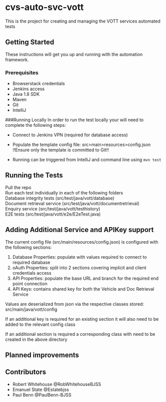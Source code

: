 # cvs-auto-svc-vott

This is the project for creating and managing the VOTT services automated tests

## Getting Started
These instructions will get you up and running with the automation framework.

### Prerequisites
- Browserstack credentials
- Jenkins access
- Java 1.8 SDK
- Maven
- Git
- IntelliJ

###Running Locally
In order to run the test locally your will need to complete the following steps:
- Connect to Jenkins VPN (required for database access)
- Populate the template config file: src>main>resources>config.json  
 !!Ensure only the template is committed to Git!!  
  
- Running can be triggered from IntelliJ and command line using `mvn test`

## Running the Tests
Pull the repo  
Run each test individually in each of the following folders  
Database integrity tests (src/test/java/vott/database)  
Document retrieval service (src/test/java/vott/documentretrieval)  
Enquiry service (src/test/java/vott/testhistory)  
E2E tests (src/test/java/vott/e2e/E2eTest.java)  

## Adding Additional Service and APIKey support
The current config file (src/main/resources/config.json) is configured with the following sections:

1. Database Properties: populate with values required to connect to required database
2. oAuth Properties: split into 2 sections covering implicit and client credentials access
3. API Properties: populate the base URL and branch for the required end point connection
4. API Keys: contains shared key for both the Vehicle and Doc Retrieval Service

Values are deserialized from json via the respective classes stored: src/main/java/vott/config

If an additional key is required for an existing section it will also need to be added to the relevant config class

If an additional section is required a corresponding class with need to be created in the above directory

## Planned improvements

## Contributors

- Robert Whitehouse @RobWhitehouseBJSS
- Emanuel State @Estatebjss
- Paul Benn @PaulBenn-BJSS
